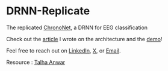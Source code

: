 # DRNN-Replicate
The replicated [ChronoNet](https://arxiv.org/abs/1802.00308), a DRNN for EEG classification

Check out the [article](https://medium.com/intuition/deep-recurrent-neural-networks-for-electroencephalography-analysis-7c428c50f038) I wrote on the architecture and the [demo](https://www.youtube.com/watch?v=c7TVeXEaxqE)!

Feel free to reach out on [LinkedIn](https://linkedin.com/in/vxnuaj), [X](https://x.com/vxnuaj), or [Email](mailto:jv.100420@gmail.com).



Resource : [Talha Anwar](https://www.youtube.com/watch?v=pmy3x1xNAF8)
